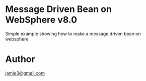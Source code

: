 # Message Driven Bean on WebSphere v8.0

Simple example showing how to make a message driven bean on websphere

# Author

jamie3@gmail.com